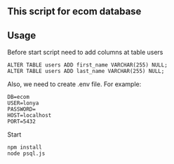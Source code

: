 ## This script for ecom database
## Usage
Before start script need to add columns at table users
``` 
ALTER TABLE users ADD first_name VARCHAR(255) NULL;
ALTER TABLE users ADD last_name VARCHAR(255) NULL;
```
Also, we need to create .env file. For example:
```
DB=ecom
USER=lonya
PASSWORD=
HOST=localhost
PORT=5432
```
Start
```
npm install
node psql.js


